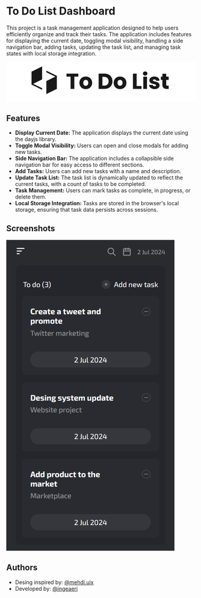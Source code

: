 
# To Do List Dashboard

This project is a task management application designed to help users efficiently organize and track their tasks. The application includes features for displaying the current date, toggling modal visibility, handling a side navigation bar, adding tasks, updating the task list, and managing task states with local storage integration.

![Logo](icons/To%20Do%20List%20Logo%20Header.png)

## Features

- **Display Current Date:** The application displays the current date using the dayjs library.
- **Toggle Modal Visibility:** Users can open and close modals for adding new tasks.
- **Side Navigation Bar:** The application includes a collapsible side navigation bar for easy access to different sections.
- **Add Tasks:** Users can add new tasks with a name and description.
- **Update Task List:** The task list is dynamically updated to reflect the current tasks, with a count of tasks to be completed.
- **Task Management:** Users can mark tasks as complete, in progress, or delete them.
- **Local Storage Integration:** Tasks are stored in the browser's local storage, ensuring that task data persists across sessions.

## Screenshots

![Mobile App Screenshot](icons/screenshot-mobile.png)

## Authors

- Desing inspired by: [@mehdi.uix](https://www.instagram.com/mehdi.uix)
- Developed by: [@ingeaeri](https://twitter.com/ingeaeri)
